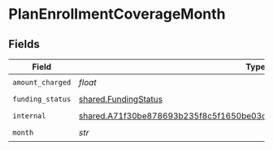 # PlanEnrollmentCoverageMonth


## Fields

| Field                                                                                                                                                              | Type                                                                                                                                                               | Required                                                                                                                                                           | Description                                                                                                                                                        |
| ------------------------------------------------------------------------------------------------------------------------------------------------------------------ | ------------------------------------------------------------------------------------------------------------------------------------------------------------------ | ------------------------------------------------------------------------------------------------------------------------------------------------------------------ | ------------------------------------------------------------------------------------------------------------------------------------------------------------------ |
| `amount_charged`                                                                                                                                                   | *float*                                                                                                                                                            | :heavy_check_mark:                                                                                                                                                 | N/A                                                                                                                                                                |
| `funding_status`                                                                                                                                                   | [shared.FundingStatus](../../models/shared/fundingstatus.md)                                                                                                       | :heavy_check_mark:                                                                                                                                                 | N/A                                                                                                                                                                |
| `internal`                                                                                                                                                         | [shared.A71f30be878693b235f8c5f1650be03c9920ca9821526545760476436104c9dc](../../models/shared/a71f30be878693b235f8c5f1650be03c9920ca9821526545760476436104c9dc.md) | :heavy_check_mark:                                                                                                                                                 | N/A                                                                                                                                                                |
| `month`                                                                                                                                                            | *str*                                                                                                                                                              | :heavy_check_mark:                                                                                                                                                 | N/A                                                                                                                                                                |